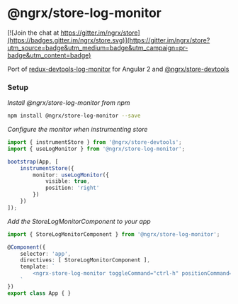 # @ngrx/store-log-monitor

[![Join the chat at https://gitter.im/ngrx/store](https://badges.gitter.im/ngrx/store.svg)](https://gitter.im/ngrx/store?utm_source=badge&utm_medium=badge&utm_campaign=pr-badge&utm_content=badge)


Port of [redux-devtools-log-monitor](https://github.com/gaearon/redux-devtools-log-monitor) for Angular 2 and [@ngrx/store-devtools](https://github.com/ngrx/store-devtools)


### Setup

*Install @ngrx/store-log-monitor from npm*
```bash
npm install @ngrx/store-log-monitor --save
```

*Configure the monitor when instrumenting store*
```ts
import { instrumentStore } from '@ngrx/store-devtools';
import { useLogMonitor } from '@ngrx/store-log-monitor';

bootstrap(App, [
	instrumentStore({
		monitor: useLogMonitor({
			visible: true,
			position: 'right'
		})
	})
]);
```

*Add the StoreLogMonitorComponent to your app*

```ts
import { StoreLogMonitorComponent } from '@ngrx/store-log-monitor';

@Component({
	selector: 'app',
	directives: [ StoreLogMonitorComponent ],
	template: `
		<ngrx-store-log-monitor toggleCommand="ctrl-h" positionCommand="ctrl-m"></ngrx-store-log-monitor>
	`
})
export class App { }
```
